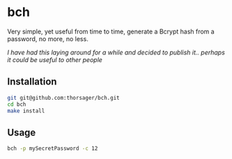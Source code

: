 # bch
Very simple, yet useful from time to time, generate a Bcrypt hash from a password, no more, no less.

_I have had this laying around for a while and decided to publish it.. perhaps it could be useful to other people_

## Installation

```bash
git git@github.com:thorsager/bch.git
cd bch
make install
```

## Usage
```bash 
bch -p mySecretPassword -c 12 
``` 
